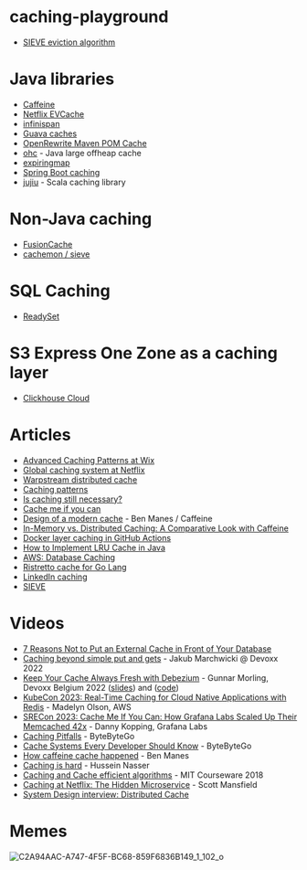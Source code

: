# caching-playground

- [SIEVE eviction algorithm](http://cachemon.github.io/SIEVE-website/)

# Java libraries
- [Caffeine](https://github.com/ben-manes/caffeine)
- [Netflix EVCache](https://github.com/netflix/evcache)
- [infinispan](https://github.com/infinispan/infinispan)
- [Guava caches](https://github.com/google/guava/wiki/CachesExplained)
- [OpenRewrite Maven POM Cache](https://github.com/openrewrite/rewrite/tree/main/rewrite-maven/src/main/java/org/openrewrite/maven/cache)
- [ohc](https://github.com/snazy/ohc) - Java large offheap cache
- [expiringmap](https://github.com/jhalterman/expiringmap)
- [Spring Boot caching](https://docs.spring.io/spring-boot/reference/io/caching.html)
- [jujiu](https://github.com/jcouyang/jujiu) - Scala caching library

# Non-Java caching
- [FusionCache](https://github.com/ZiggyCreatures/FusionCache)
- [cachemon / sieve](https://github.com/cacheMon)
 
# SQL Caching
- [ReadySet](https://readyset.io)

# S3 Express One Zone as a caching layer
- [Clickhouse Cloud](https://aws.amazon.com/blogs/storage/clickhouse-cloud-amazon-s3-express-one-zone-making-a-blazing-fast-analytical-database-even-faster/)

# Articles
- [Advanced Caching Patterns at Wix](https://www.youtube.com/watch?v=2nzM8UGeKsE)
- [Global caching system at Netflix](https://www.infoq.com/articles/netflix-global-cache/)
- [Warpstream distributed cache](https://www.warpstream.com/blog/minimizing-s3-api-costs-with-distributed-mmap)
- [Caching patterns](https://newsletter.systemdesign.one/p/caching-patterns)
- [Is caching still necessary?](https://thenewstack.io/is-a-database-caching-layer-still-necessary/)
- [Cache me if you can](https://systemdesignclassroom.substack.com/p/cache-me-if-you-can)
- [Design of a modern cache](https://highscalability.com/design-of-a-modern-cache/) - Ben Manes / Caffeine
- [In-Memory vs. Distributed Caching: A Comparative Look with Caffeine](https://medium.com/@baraklagziel/in-memory-vs-distributed-caching-a-comparative-look-with-caffeine-15cedf6038c6)
- [Docker layer caching in GitHub Actions](https://blacksmith.sh/blog/cache-is-king-a-guide-for-docker-layer-caching-in-github-actions)
- [How to Implement LRU Cache in Java](https://www.baeldung.com/java-lru-cache)
- [AWS: Database Caching](https://aws.amazon.com/caching/database-caching/)
- [Ristretto cache for Go Lang](https://dgraph.io/blog/post/introducing-ristretto-high-perf-go-cache/)
- [LinkedIn caching](https://newsletter.systemdesigncodex.com/p/how-linkedin-uses-caching-for-profile-reads)
- [SIEVE](https://brooker.co.za/blog/2023/12/15/sieve.html)

# Videos
- [7 Reasons Not to Put an External Cache in Front of Your Database](https://www.youtube.com/watch?v=H0srRGuxdsM)
- [Caching beyond simple put and gets](https://www.youtube.com/watch?v=dhBai8JMFdc) - Jakub Marchwicki @ Devoxx 2022
- [Keep Your Cache Always Fresh with Debezium](https://www.youtube.com/watch?v=zOOFMHAjoPI) - Gunnar Morling, Devoxx Belgium 2022 ([slides](https://speakerdeck.com/gunnarmorling/keep-your-cache-always-fresh-with-debezium-current-22)) and ([code](https://github.com/debezium/debezium-examples/tree/main/distributed-caching)) 
- [KubeCon 2023: Real-Time Caching for Cloud Native Applications with Redis](https://www.youtube.com/watch?v=zjsNZRvD2Aw) - Madelyn Olson, AWS
- [SRECon 2023: Cache Me If You Can: How Grafana Labs Scaled Up Their Memcached 42x](https://www.youtube.com/watch?v=OVL3fgFq_9g) - Danny Kopping, Grafana Labs
- [Caching Pitfalls](https://www.youtube.com/watch?v=wh98s0XhMmQ) - ByteByteGo
- [Cache Systems Every Developer Should Know](https://www.youtube.com/watch?v=dGAgxozNWFE) - ByteByteGo
- [How caffeine cache happened](https://www.youtube.com/watch?v=6tDgPkjEBXk) - Ben Manes
- [Caching is hard](https://www.youtube.com/watch?v=jIA7z1gxuc8) - Hussein Nasser
- [Caching and Cache efficient algorithms](https://www.youtube.com/watch?v=xDKnMXtZKq8) - MIT Courseware 2018
- [Caching at Netflix: The Hidden Microservice](https://www.youtube.com/watch?v=Rzdxgx3RC0Q) - Scott Mansfield
- [System Design interview:  Distributed Cache](https://www.youtube.com/watch?v=iuqZvajTOyA)

# Memes


![C2A94AAC-A747-4F5F-BC68-859F6836B149_1_102_o](https://github.com/sullis/caching-playground/assets/30938/ffc882c0-a1aa-4884-a52e-cc8668d2637f)

